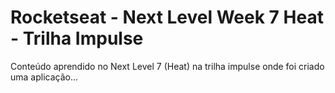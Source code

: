 # Rocketseat - Next Level Week 7 Heat - Trilha Impulse
Conteúdo aprendido no Next Level 7 (Heat) na trilha impulse onde foi criado uma aplicação...
